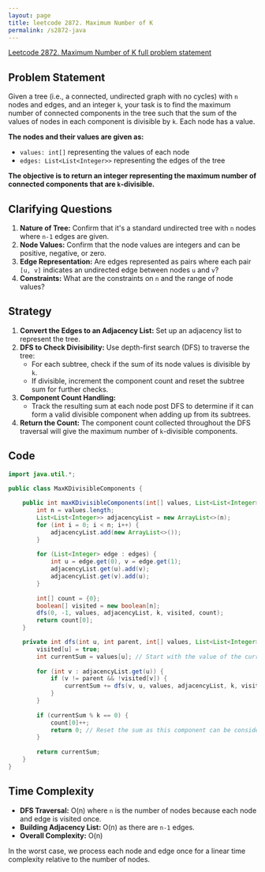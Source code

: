 ```yaml
---
layout: page
title: leetcode 2872. Maximum Number of K
permalink: /s2872-java
---
```

[Leetcode 2872. Maximum Number of K full problem statement](https://algoadvance.github.io/algoadvance/l2872)
## Problem Statement

Given a tree (i.e., a connected, undirected graph with no cycles) with `n` nodes and edges, and an integer `k`, your task is to find the maximum number of connected components in the tree such that the sum of the values of nodes in each component is divisible by `k`. Each node has a value. 

**The nodes and their values are given as:**
- `values: int[]` representing the values of each node
- `edges: List<List<Integer>>` representing the edges of the tree

**The objective is to return an integer representing the maximum number of connected components that are `k`-divisible.**

## Clarifying Questions

1. **Nature of Tree:** Confirm that it's a standard undirected tree with `n` nodes where `n-1` edges are given.
2. **Node Values:** Confirm that the node values are integers and can be positive, negative, or zero.
3. **Edge Representation:** Are edges represented as pairs where each pair `[u, v]` indicates an undirected edge between nodes `u` and `v`?
4. **Constraints:** What are the constraints on `n` and the range of node values?

## Strategy

1. **Convert the Edges to an Adjacency List:** Set up an adjacency list to represent the tree.
2. **DFS to Check Divisibility:** Use depth-first search (DFS) to traverse the tree:
    - For each subtree, check if the sum of its node values is divisible by `k`.
    - If divisible, increment the component count and reset the subtree sum for further checks.
3. **Component Count Handling:**
    - Track the resulting sum at each node post DFS to determine if it can form a valid divisible component when adding up from its subtrees.
4. **Return the Count:** The component count collected throughout the DFS traversal will give the maximum number of `k`-divisible components.

## Code

```java
import java.util.*;

public class MaxKDivisibleComponents {
    
    public int maxKDivisibleComponents(int[] values, List<List<Integer>> edges, int k) {
        int n = values.length;
        List<List<Integer>> adjacencyList = new ArrayList<>(n);
        for (int i = 0; i < n; i++) {
            adjacencyList.add(new ArrayList<>());
        }
        
        for (List<Integer> edge : edges) {
            int u = edge.get(0), v = edge.get(1);
            adjacencyList.get(u).add(v);
            adjacencyList.get(v).add(u);
        }
        
        int[] count = {0};
        boolean[] visited = new boolean[n];
        dfs(0, -1, values, adjacencyList, k, visited, count);
        return count[0];
    }

    private int dfs(int u, int parent, int[] values, List<List<Integer>> adjacencyList, int k, boolean[] visited, int[] count) {
        visited[u] = true;
        int currentSum = values[u]; // Start with the value of the current node.
        
        for (int v : adjacencyList.get(u)) {
            if (v != parent && !visited[v]) {
                currentSum += dfs(v, u, values, adjacencyList, k, visited, count);
            }
        }
        
        if (currentSum % k == 0) {
            count[0]++;
            return 0; // Reset the sum as this component can be considered k-divisible.
        }
        
        return currentSum;
    }
}
```

## Time Complexity

- **DFS Traversal:** O(n) where `n` is the number of nodes because each node and edge is visited once.
- **Building Adjacency List:** O(n) as there are `n-1` edges.
- **Overall Complexity:** O(n)

In the worst case, we process each node and edge once for a linear time complexity relative to the number of nodes.